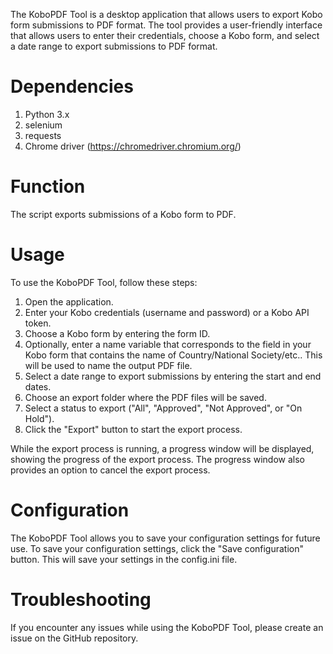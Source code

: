 The KoboPDF Tool is a desktop application that allows users to export Kobo form submissions to PDF format. The tool provides a user-friendly interface that allows users to enter their credentials, choose a Kobo form, and select a date range to export submissions to PDF format.

# Dependencies
1. Python 3.x
2. selenium
3. requests
4. Chrome driver (https://chromedriver.chromium.org/)

# Function
The script exports submissions of a Kobo form to PDF.

# Usage
To use the KoboPDF Tool, follow these steps:

1. Open the application.
2. Enter your Kobo credentials (username and password) or a Kobo API token.
3. Choose a Kobo form by entering the form ID.
4. Optionally, enter a name variable that corresponds to the field in your Kobo form that contains the name of Country/National Society/etc.. This will be used to name the output PDF file.
5. Select a date range to export submissions by entering the start and end dates.
6. Choose an export folder where the PDF files will be saved.
7. Select a status to export ("All", "Approved", "Not Approved", or "On Hold").
8. Click the "Export" button to start the export process.

While the export process is running, a progress window will be displayed, showing the progress of the export process. The progress window also provides an option to cancel the export process.

# Configuration
The KoboPDF Tool allows you to save your configuration settings for future use. To save your configuration settings, click the "Save configuration" button. This will save your settings in the config.ini file.

# Troubleshooting
If you encounter any issues while using the KoboPDF Tool, please create an issue on the GitHub repository.
